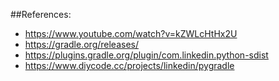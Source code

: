 ##References:
- https://www.youtube.com/watch?v=kZWLcHtHx2U
- https://gradle.org/releases/
- https://plugins.gradle.org/plugin/com.linkedin.python-sdist
- https://www.diycode.cc/projects/linkedin/pygradle

